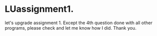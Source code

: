 # LUassignment1.
let's upgrade assignment 1.
Except the 4th question done with all other programs, please check and let me know how I did. Thank you.

